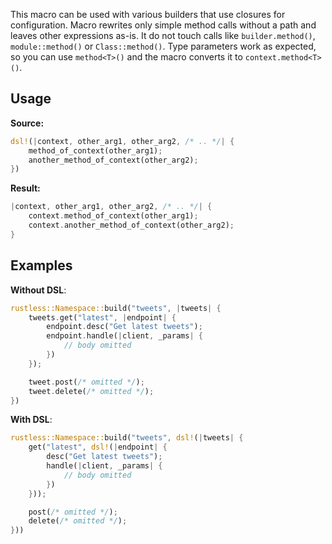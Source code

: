 This macro can be used with various builders that use closures for configuration. Macro rewrites only simple method calls without a path and leaves other expressions as-is. It do not touch calls like `builder.method()`, `module::method()` or `Class::method()`. Type parameters work as expected, so you can use `method<T>()` and the macro converts it to `context.method<T>()`.

## Usage

**Source:**

```rust
dsl!(|context, other_arg1, other_arg2, /* .. */| {
    method_of_context(other_arg1);
    another_method_of_context(other_arg2);
})
```

**Result:**

```rust
|context, other_arg1, other_arg2, /* .. */| {
    context.method_of_context(other_arg1);
    context.another_method_of_context(other_arg2);
}
```

## Examples

**Without DSL**:

```rust
rustless::Namespace::build("tweets", |tweets| {
    tweets.get("latest", |endpoint| {
        endpoint.desc("Get latest tweets");
        endpoint.handle(|client, _params| {
            // body omitted
        })
    });

    tweet.post(/* omitted */);
    tweet.delete(/* omitted */);
})
```

**With DSL**:

```rust
rustless::Namespace::build("tweets", dsl!(|tweets| {
    get("latest", dsl!(|endpoint| {
        desc("Get latest tweets");
        handle(|client, _params| {
            // body omitted
        })
    }));

    post(/* omitted */);
    delete(/* omitted */);
}))
```